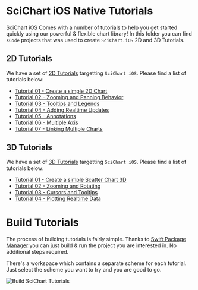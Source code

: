 # SciChart iOS Native Tutorials 
SciChart iOS Comes with a number of tutorials to help you get started quickly using our powerful & flexible chart library!
In this folder you can find `XCode` projects that was used to create `SciChart.iOS` 2D and 3D Tutotials.

## 2D Tutorials
We have a set of [2D Tutorials](https://www.scichart.com/documentation/ios/current/Tutorials%202D.html) targetting `SciChart iOS`. Please find a list of tutorials below:
- [Tutorial 01 - Create a simple 2D Chart](https://www.scichart.com/documentation/ios/current/tutorial-01---create-a-simple-2d-chart.html)
- [Tutorial 02 - Zooming and Panning Behavior](https://www.scichart.com/documentation/ios/current/tutorial-02---zooming-and-panning-behavior.html)
- [Tutorial 03 - Tooltips and Legends](https://www.scichart.com/documentation/ios/current/tutorial-03---tooltips-and-legends.html)
- [Tutorial 04 - Adding Realtime Updates](https://www.scichart.com/documentation/ios/current/tutorial-04---adding-realtime-updates.html)
- [Tutorial 05 - Annotations](https://www.scichart.com/documentation/ios/current/tutorial-05---annotations.html)
- [Tutorial 06 - Multiple Axis](https://www.scichart.com/documentation/ios/current/tutorial-06---multiple-axis.html)
- [Tutorial 07 - Linking Multiple Charts](https://www.scichart.com/documentation/ios/current/tutorial-07---linking-multiple-charts.html)

## 3D Tutorials
We have a set of [3D Tutorials](https://www.scichart.com/documentation/ios/current/Tutorials%203D.html) targetting `SciChart iOS`. Please find a list of tutorials below:
- [Tutorial 01 - Create a simple Scatter Chart 3D](https://www.scichart.com/documentation/ios/current/3d-tutorial-01---create-a-simple-scatter-chart-3d.html)
- [Tutorial 02 - Zooming and Rotating](https://www.scichart.com/documentation/ios/current/3d-tutorial-02---zooming-and-rotating.html)
- [Tutorial 03 - Cursors and Tooltips](https://www.scichart.com/documentation/ios/current/3d-tutorial-03---cursors-and-tooltips.html)
- [Tutorial 04 - Plotting Realtime Data](https://www.scichart.com/documentation/ios/current/3d-tutorial-04---plotting-realtime-data.html)

# Build Tutorials
The process of building tutorials is fairly simple.
Thanks to [Swift Package Manager](https://swift.org/package-manager/) you can just build & run the project you are interested in.
No additional steps required.

There's a workspace which contains a separate scheme for each tutorial. 
Just select the scheme you want to try and you are good to go.

![Build SciChart Tutorials](https://www.scichart.com/wp-content/uploads/2021/06/tutorials-2d-schemes.png)